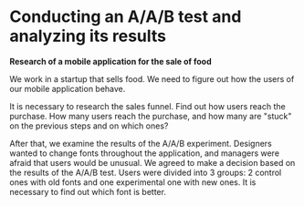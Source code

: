 # Conducting an A/A/B test and analyzing its results

**Research of a mobile application for the sale of food**

We work in a startup that sells food. We need to figure out how the users of our mobile application behave.

It is necessary to research the sales funnel. Find out how users reach the purchase. How many users reach the purchase, and how many are "stuck" on the previous steps and on which ones?

After that, we examine the results of the A/A/B experiment. Designers wanted to change fonts throughout the application, and managers were afraid that users would be unusual. We agreed to make a decision based on the results of the A/A/B test. Users were divided into 3 groups: 2 control ones with old fonts and one experimental one with new ones. It is necessary to find out which font is better.
